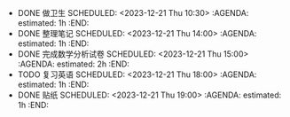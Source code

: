 - DONE 做卫生
  SCHEDULED: <2023-12-21 Thu 10:30>
  :AGENDA:
  estimated: 1h
  :END:
- DONE 整理笔记
  SCHEDULED: <2023-12-21 Thu 14:00>
  :AGENDA:
  estimated: 1h
  :END:
- DONE 完成数学分析试卷
  SCHEDULED: <2023-12-21 Thu 15:00>
  :AGENDA:
  estimated: 2h
  :END:
- TODO 复习英语
  SCHEDULED: <2023-12-21 Thu 18:00>
  :AGENDA:
  estimated: 1h
  :END:
- DONE 贴纸
  SCHEDULED: <2023-12-21 Thu 19:00>
  :AGENDA:
  estimated: 1h
  :END: